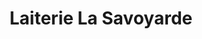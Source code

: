 ---
title: "Laiterie La Savoyarde"
url: /sainte-helene-du-lac/laiterie-la-savoyarde/
shop: fromage
---